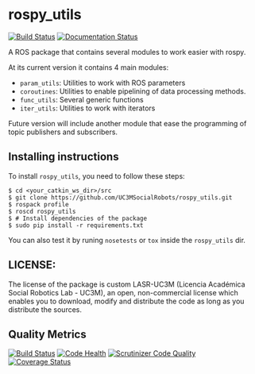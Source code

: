 # rospy_utils
[![Build Status](https://travis-ci.org/UC3MSocialRobots/rospy_utils.svg?branch=master)](https://travis-ci.org/UC3MSocialRobots/rospy_utils)
[![Documentation Status](https://readthedocs.org/projects/rospy-utils/badge/?version=latest)](https://readthedocs.org/projects/rospy-utils/?badge=latest)


A ROS package that contains several modules to work easier with rospy.

At its current version it contains 4 main modules:

- `param_utils`: Utilities to work with ROS parameters
- `coroutines`: Utilities to enable pipelining of data processing methods.
- `func_utils`: Several generic functions 
- `iter_utils`: Utilities to work with iterators

Future version will include another module that ease the programming of topic publishers and subscribers.

## Installing instructions

To install `rospy_utils`, you need to follow these steps:

    $ cd <your_catkin_ws_dir>/src
    $ git clone https://github.com/UC3MSocialRobots/rospy_utils.git
    $ rospack profile
    $ roscd rospy_utils
    $ # Install dependencies of the package
    $ sudo pip install -r requirements.txt

You can also test it by runing `nosetests` or `tox` inside the `rospy_utils` dir.


## LICENSE:

The license of the package is custom LASR-UC3M (Licencia Académica Social Robotics Lab - UC3M), an open, non-commercial license which enables you to download, modify and distribute the code as long as you distribute the sources.  


## Quality Metrics

[![Build Status](https://travis-ci.org/UC3MSocialRobots/rospy_utils.svg?branch=master)](https://travis-ci.org/UC3MSocialRobots/rospy_utils)
[![Code Health](https://landscape.io/github/UC3MSocialRobots/rospy_utils/master/landscape.svg)](https://landscape.io/github/UC3MSocialRobots/rospy_utils/master)
[![Scrutinizer Code Quality](https://scrutinizer-ci.com/g/UC3MSocialRobots/rospy_utils/badges/quality-score.png?b=master)](https://scrutinizer-ci.com/g/UC3MSocialRobots/rospy_utils/?branch=master)
[![Coverage Status](https://coveralls.io/repos/UC3MSocialRobots/rospy_utils/badge.svg?branch=master)](https://coveralls.io/r/UC3MSocialRobots/rospy_utils?branch=master)
